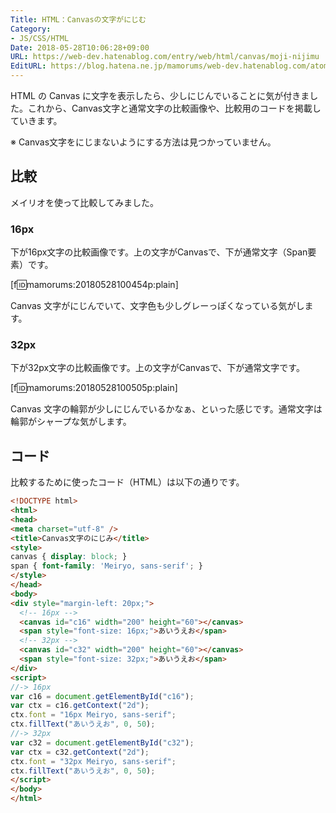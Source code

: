 ```yaml
---
Title: HTML：Canvasの文字がにじむ
Category:
- JS/CSS/HTML
Date: 2018-05-28T10:06:28+09:00
URL: https://web-dev.hatenablog.com/entry/web/html/canvas/moji-nijimu
EditURL: https://blog.hatena.ne.jp/mamorums/web-dev.hatenablog.com/atom/entry/17391345971648615941
---
```


HTML の Canvas に文字を表示したら、少しにじんでいることに気が付きました。これから、Canvas文字と通常文字の比較画像や、比較用のコードを掲載していきます。

※ Canvas文字をにじまないようにする方法は見つかっていません。


## 比較
メイリオを使って比較してみました。

### 16px
下が16px文字の比較画像です。上の文字がCanvasで、下が通常文字（Span要素）です。

[f:id:mamorums:20180528100454p:plain]

Canvas 文字がにじんでいて、文字色も少しグレーっぽくなっている気がします。


### 32px
下が32px文字の比較画像です。上の文字がCanvasで、下が通常文字です。

[f:id:mamorums:20180528100505p:plain]

Canvas 文字の輪郭が少しにじんでいるかなぁ、といった感じです。通常文字は輪郭がシャープな気がします。


## コード
比較するために使ったコード（HTML）は以下の通りです。

```html
<!DOCTYPE html>
<html>
<head>
<meta charset="utf-8" />
<title>Canvas文字のにじみ</title>
<style>
canvas { display: block; }
span { font-family: 'Meiryo, sans-serif'; }
</style>
</head>
<body>
<div style="margin-left: 20px;">
  <!-- 16px -->
  <canvas id="c16" width="200" height="60"></canvas>
  <span style="font-size: 16px;">あいうえお</span>
  <!-- 32px -->
  <canvas id="c32" width="200" height="60"></canvas>
  <span style="font-size: 32px;">あいうえお</span>
</div>
<script>
//-> 16px
var c16 = document.getElementById("c16");
var ctx = c16.getContext("2d");
ctx.font = "16px Meiryo, sans-serif";
ctx.fillText("あいうえお", 0, 50);
//-> 32px
var c32 = document.getElementById("c32");
var ctx = c32.getContext("2d");
ctx.font = "32px Meiryo, sans-serif";
ctx.fillText("あいうえお", 0, 50);
</script>
</body>
</html>
```

